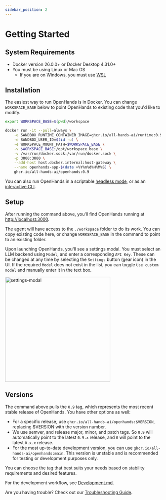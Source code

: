 ```yaml
---
sidebar_position: 2
---
```


# Getting Started

## System Requirements

* Docker version 26.0.0+ or Docker Desktop 4.31.0+
* You must be using Linux or Mac OS
  * If you are on Windows, you must use [WSL](https://learn.microsoft.com/en-us/windows/wsl/install)

## Installation

The easiest way to run OpenHands is in Docker. You can change `WORKSPACE_BASE` below to point OpenHands to
existing code that you'd like to modify.

```bash
export WORKSPACE_BASE=$(pwd)/workspace

docker run -it --pull=always \
    -e SANDBOX_RUNTIME_CONTAINER_IMAGE=ghcr.io/all-hands-ai/runtime:0.9.2-nikolaik \
    -e SANDBOX_USER_ID=$(id -u) \
    -e WORKSPACE_MOUNT_PATH=$WORKSPACE_BASE \
    -v $WORKSPACE_BASE:/opt/workspace_base \
    -v /var/run/docker.sock:/var/run/docker.sock \
    -p 3000:3000 \
    --add-host host.docker.internal:host-gateway \
    --name openhands-app-$(date +%Y%m%d%H%M%S) \
    ghcr.io/all-hands-ai/openhands:0.9
```

You can also run OpenHands in a scriptable [headless mode](https://docs.all-hands.dev/modules/usage/how-to/headless-mode),
or as an [interactive CLI](https://docs.all-hands.dev/modules/usage/how-to/cli-mode).

## Setup

After running the command above, you'll find OpenHands running at [http://localhost:3000](http://localhost:3000).

The agent will have access to the `./workspace` folder to do its work. You can copy existing code here, or change `WORKSPACE_BASE` in the
command to point to an existing folder.

Upon launching OpenHands, you'll see a settings modal. You must select an LLM backend using `Model`, and enter a corresponding `API Key`.
These can be changed at any time by selecting the `Settings` button (gear icon) in the UI.
If the required `Model` does not exist in the list, you can toggle `Use custom model` and manually enter it in the text box.

<img src="/img/settings-screenshot.png" alt="settings-modal" width="340" />

## Versions

The command above pulls the `0.9` tag, which represents the most recent stable release of OpenHands. You have other options as well:
- For a specific release, use `ghcr.io/all-hands-ai/openhands:$VERSION`, replacing $VERSION with the version number.
- We use semver, and release major, minor, and patch tags. So `0.9` will automatically point to the latest `0.9.x` release, and `0` will point to the latest `0.x.x` release.
- For the most up-to-date development version, you can use `ghcr.io/all-hands-ai/openhands:main`. This version is unstable and is recommended for testing or development purposes only.

You can choose the tag that best suits your needs based on stability requirements and desired features.

For the development workflow, see [Development.md](https://github.com/All-Hands-AI/OpenHands/blob/main/Development.md).

Are you having trouble? Check out our [Troubleshooting Guide](https://docs.all-hands.dev/modules/usage/troubleshooting).

